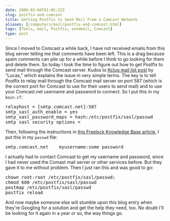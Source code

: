 ```yaml
--- 
date: 2009-03-04T01:05:22Z
slug: postfix-and-comcast
title: Getting Postfix to Send Mail From a Comcast Network
aliases: [/computers/mail/postfix-and-comcast.html]
tags: [Tools, mail, Postfix, sendmail, Comcast]
type: post
---
```


<p>Since I moved to Comcast a while back, I have not received emails from this
blog server telling me that comments have been left. This is a drag because
spam comments can pile up for a while before I think to go looking for them
and delete them. So today I took the time to figure out how to get Postfix to
send mail through the Comcast server. Kudos
to <a href="http://www.kclug.org/pipermail/kclug/2008-February/032558.html"
title="Comcast and Postfix">Kclug mail list post</a> by “Lucas,” which
explains the issue in very simple terms. The key is to tell Postfix to relay
mail through the Comcast mail server on port 587 (which is the correct port
for Comcast to use for their users to send mail) and to use your Comcast.net
username and password to connect. So I put this in my <code>main.cf</code>:</p>

<pre>
relayhost = [smtp.comcast.net]:587
smtp_sasl_auth_enable = yes
smtp_sasl_password_maps = hash:/etc/postfix/sasl/passwd
smtp_sasl_security_options =
</pre>

<p>Then, following the instructions
in <a href="http://freelock.com/kb/Postfix_relayhost" title="Postfix
relayhost">this Freelock Knowledge Base article</a>, I put this in
my <code>passwd</code> file:</p>

<pre>
smtp.comcast.net    myusername:some_password
</pre>

<p>I actually had to contact Comcast to get my username and password, since I
had never used the Comast mail server or other services before. But they gave
it to me without problem. Then I just ran this and was good to go:</p>

<pre>
chown root:root /etc/postfix/sasl/passwd;
chmod 600 /etc/postfix/sasl/passwd
postmap /etc/postfix/sasl/passwd 
postfix reload
</pre>

<p>And now maybe someone else will stumble upon this blog entry when they're
Googling for a solution and get the help they need, too. No doubt I'll be
looking for it again in a year or so, the way things go.</p>
